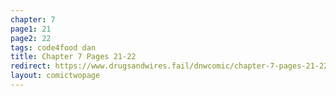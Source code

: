 ```yaml
---
chapter: 7
page1: 21
page2: 22
tags: code4food dan
title: Chapter 7 Pages 21-22
redirect: https://www.drugsandwires.fail/dnwcomic/chapter-7-pages-21-22/
layout: comictwopage
---
```

